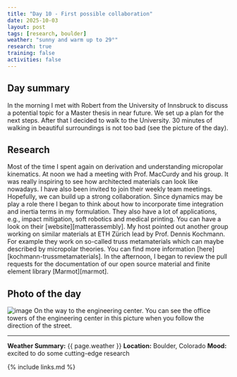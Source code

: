 ```yaml
---
title: "Day 10 - First possible collaboration"
date: 2025-10-03
layout: post
tags: [research, boulder]
weather: "sunny and warm up to 29°"
research: true
training: false
activities: false
---
```


## Day summary
In the morning I met with Robert from the University of Innsbruck to discuss
a potential topic for a Master thesis in near future. We set up a plan for the next steps.
After that I decided to walk to the University. 30 minutes of walking in beautiful surroundings is not too bad (see the picture of the day). 

## Research
Most of the time I spent again on derivation and understanding micropolar kinematics.
At noon we had a meeting with Prof. MacCurdy and his group.
It was really inspiring to see how architected materials can look like nowadays.
I have also been invited to join their weekly team meetings. Hopefully, we can build up a strong collaboration.
Since dynamics may be play a role there I began to think about how to 
incorporate time integration and inertia terms in my formulation. 
They also have a lot of applications, e.g., impact mitigation, soft robotics and medical printing. You can have a look on their [website][matterassembly].
My host pointed out another group working on similar materials at ETH Zürich lead by Prof. Dennis Kochmann. For example they work on so-called truss metamaterials which can maybe described by micropolar theories. You can find more information [here][kochmann-trussmetamaterials].
In the afternoon, I began to review the pull requests for the documentation of our open source material and finite element library [Marmot][marmot].

## Photo of the day
![image](/alex-goes-usa-diary/photos/2025-10-03.jpg)
On the way to the engineering center. You can see the office towers of the engineering center in this picture when you follow the direction of the street.

---

**Weather Summary:** {{ page.weather }}
**Location:** Boulder, Colorado
**Mood:** excited to do some cutting-edge research

{% include links.md %}
